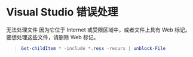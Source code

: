 # Visual Studio 错误处理

无法处理文件 因为它位于 Internet 或受限区域中，或者文件上具有 Web 标记。要想处理这些文件，请删除 Web 标记。

> ```powershell
> Get-childItem * -include *.resx -recurs | unblock-File
> ```